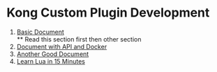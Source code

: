 # Kong Custom Plugin Development

1. [Basic Document](https://docs.konghq.com/gateway/2.6.x/plugin-development/distribution/)   
      ** Read this section first then other section
2. [Document with API and Docker](https://konghq.com/blog/custom-lua-plugin-kong-gateway)
3. [Another Good Document](https://medium.com/swlh/creating-and-installing-custom-lua-plugins-in-kong-ce7fd64d33bf)
4. [Learn Lua in 15 Minutes](http://tylerneylon.com/a/learn-lua/)
